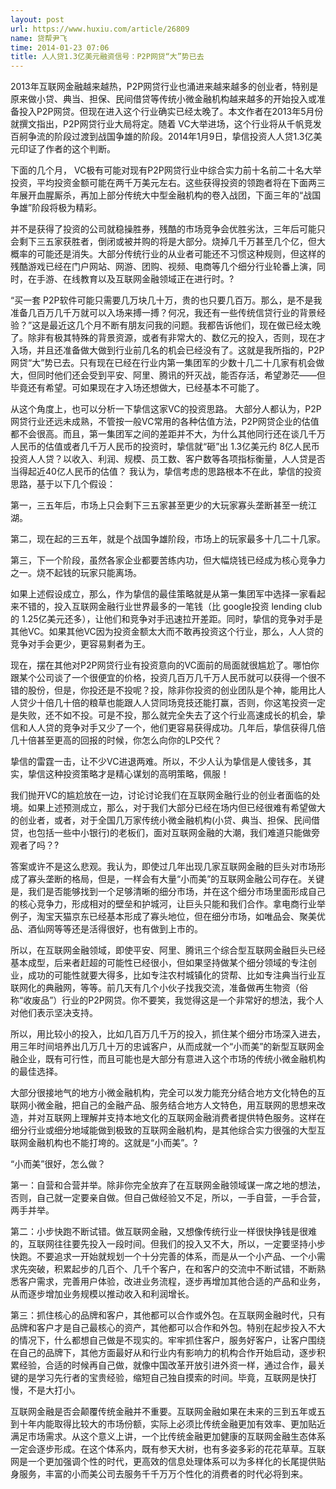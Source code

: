 ```yaml
---
layout: post
url: https://www.huxiu.com/article/26809
name: 贷帮尹飞
time: 2014-01-23 07:06
title: 人人贷1.3亿美元融资信号：P2P网贷“大”势已去
---
```

2013年互联网金融越来越热，P2P网贷行业也涌进来越来越多的创业者，特别是原来做小贷、典当、担保、民间借贷等传统小微金融机构越来越多的开始投入或准备投入P2P网贷。但现在进入这个行业确实已经太晚了。本文作者在2013年5月份就撰文指出，P2P网贷行业大局将定。随着 VC大举进场，这个行业将从千帆竞发百舸争流的阶段过渡到战国争雄的阶段。2014年1月9日，挚信投资人人贷1.3亿美元印证了作者的这个判断。

下面的几个月， VC极有可能对现有P2P网贷行业中综合实力前十名前二十名大举投资，平均投资金额可能在两千万美元左右。这些获得投资的领跑者将在下面两三年展开血腥厮杀，再加上部分传统大中型金融机构的卷入战团，下面三年的“战国争雄”阶段将极为精彩。

并不是获得了投资的公司就稳操胜券，残酷的市场竞争会优胜劣汰，三年后可能只会剩下三五家获胜者，倒闭或被并购的将是大部分。烧掉几千万甚至几个亿，但大概率的可能还是消失。大部分传统行业的从业者可能还不习惯这种规则，但这样的残酷游戏已经在门户网站、网游、团购、视频、电商等几个细分行业轮番上演，同时，在手游、在线教育以及互联网金融领域正在进行时。?

“买一套 P2P软件可能只需要几万块几十万，贵的也只要几百万。那么，是不是我准备几百万几千万就可以入场来搏一搏？何况，我还有一些传统信贷行业的背景经验？”这是最近这几个月不断有朋友问我的问题。我都告诉他们，现在做已经太晚了。除非有极其特殊的背景资源，或者有非常大的、数亿元的投入，否则，现在才入场，并且还准备做大做到行业前几名的机会已经没有了。这就是我所指的，P2P网贷“大”势已去。只有现在已经在行业内第一集团军的少数十几二十几家有机会做大，但同时他们还会受到平安、阿里、腾讯的歼灭战，能否存活，希望渺茫——但毕竟还有希望。可如果现在才入场还想做大，已经基本不可能了。

从这个角度上，也可以分析一下挚信这家VC的投资思路。 大部分人都认为，P2P网贷行业还远未成熟，不管按一般VC常用的各种估值方法，P2P网贷企业的估值都不会很高。而且，第一集团军之间的差距并不大，为什么其他同行还在谈几千万人民币的估值或者几千万人民币的投资时，挚信就“砸”出 1.3亿美元约 8亿人民币投资人人贷？以收入、利润、规模、员工数、客户数等各项指标衡量，人人贷是否当得起近40亿人民币的估值？ 我认为，挚信考虑的思路根本不在此，挚信的投资思路，基于以下几个假设：

第一，三五年后，市场上只会剩下三五家甚至更少的大玩家寡头垄断甚至一统江湖。

第二，现在起的三五年，就是个战国争雄阶段，市场上的玩家最多十几二十几家。

第三，下一个阶段，虽然各家企业都要苦练内功，但大幅烧钱已经成为核心竞争力之一。烧不起钱的玩家只能离场。

如果上述假设成立，那么，作为挚信的最佳策略就是从第一集团军中选择一家看起来不错的，投入互联网金融行业世界最多的一笔钱（比 google投资 lending club的 1.25亿美元还多），让他们和竞争对手迅速拉开差距。同时，挚信的竞争对手是其他VC。如果其他VC因为投资金额太大而不敢再投资这个行业，那么，人人贷的竞争对手会更少，更容易剩者为王。

现在，摆在其他对P2P网贷行业有投资意向的VC面前的局面就很尴尬了。哪怕你跟某个公司谈了一个很便宜的价格，投资几百万几千万人民币就可以获得一个很不错的股份，但是，你投还是不投呢？投，除非你投资的创业团队是个神，能用比人人贷少十倍几十倍的粮草也能跟人人贷同场竞技还能打赢，否则，你这笔投资一定是失败，还不如不投。可是不投，那么就完全失去了这个行业高速成长的机会，挚信和人人贷的竞争对手又少了一个，他们更容易获得成功。几年后，挚信获得几倍几十倍甚至更高的回报的时候，你怎么向你的LP交代？

挚信的雷霆一击，让不少VC进退两难。所以，不少人认为挚信是人傻钱多，其实，挚信这种投资策略才是精心谋划的高明策略，佩服！

我们抛开VC的尴尬放在一边，讨论讨论我们在互联网金融行业的创业者面临的处境。如果上述预测成立，那么，对于我们大部分已经在场内但已经很难有希望做大的创业者，或者，对于全国几万家传统小微金融机构(小贷、典当、担保、民间借贷，也包括一些中小银行)的老板们，面对互联网金融的大潮，我们难道只能做旁观者了吗？?

答案或许不是这么悲观。我认为，即使过几年出现几家互联网金融的巨头对市场形成了寡头垄断的格局，但是，一样会有大量“小而美”的互联网金融公司存在。关键是，我们是否能够找到一个足够清晰的细分市场，并在这个细分市场里面形成自己的核心竞争力，形成相对的壁垒和护城河，让巨头只能和我们合作。拿电商行业举例子，淘宝天猫京东已经基本形成了寡头地位，但在细分市场，如唯品会、聚美优品、酒仙网等等还是活得很好，也有做到上市的。

所以，在互联网金融领域，即使平安、阿里、腾讯三个综合型互联网金融巨头已经基本成型，后来者赶超的可能性已经很小，但如果坚持做某个细分领域的专注创业，成功的可能性就要大得多，比如专注农村城镇化的贷帮、比如专注典当行业互联网化的典融网，等等。前几天有几个小伙子找我交流，准备做再生物资（俗称“收废品”）行业的P2P网贷。你不要笑，我觉得这是一个非常好的想法，我个人对他们表示坚决支持。

所以，用比较小的投入，比如几百万几千万的投入，抓住某个细分市场深入进去，用三年时间培养出几万几十万的忠诚客户，从而成就一个“小而美”的新型互联网金融企业，既有可行性，而且可能也是大部分有意进入这个市场的传统小微金融机构的最佳选择。

大部分很接地气的地方小微金融机构，完全可以发力能充分结合地方文化特色的互联网小微金融，把自己的金融产品、服务结合地方人文特色，用互联网的思想来改造，并对互联网上理解并支持本地文化的互联网金融消费者提供特色服务。这样在细分行业或细分地域能做到极致的互联网金融机构，是其他综合实力很强的大型互联网金融机构也不能打垮的。这就是“小而美”。?

“小而美”很好，怎么做？

第一：自营和合营并举。除非你完全放弃了在互联网金融领域谋一席之地的想法，否则，自己就一定要亲自做。但自己做经验又不足，所以，一手自营，一手合营，两手并举。

第二：小步快跑不断试错。做互联网金融，又想像传统行业一样很快挣钱是很难的，互联网往往要先投入一段时间。但我们的投入又不大，所以，一定要坚持小步快跑。不要追求一开始就规划一个十分完善的体系，而是从一个小产品、一个小需求先突破，积累起步的几百个、几千个客户，在和客户的交流中不断试错，不断熟悉客户需求，完善用户体验，改进业务流程，逐步再增加其他合适的产品和业务，从而逐步增加业务规模以推动收入和利润增长。

第三：抓住核心的品牌和客户，其他都可以合作或外包。在互联网金融时代，只有品牌和客户才是自己最核心的资产，其他都可以合作和外包。特别在起步投入不大的情况下，什么都想自己做是不现实的。牢牢抓住客户，服务好客户，让客户围绕在自己的品牌下，其他方面最好从和行业内有影响力的机构合作开始启动，逐步积累经验，合适的时候再自己做，就像中国改革开放引进外资一样，通过合作，最关键的是学习先行者的宝贵经验，缩短自己独自摸索的时间。毕竟，互联网是快打慢，不是大打小。

互联网金融是否会颠覆传统金融并不重要。互联网金融如果在未来的三到五年或五到十年内能取得比较大的市场份额，实际上必须比传统金融更加有效率、更加贴近满足市场需求。从这个意义上讲，一个比传统金融更加健康的互联网金融生态体系一定会逐步形成。在这个体系内，既有参天大树，也有多姿多彩的花花草草。互联网是一个更加强调个性的时代，更高效的信息处理体系可以为多样化的长尾提供贴身服务，丰富的小而美公司去服务千千万万个性化的消费者的时代必将到来。

